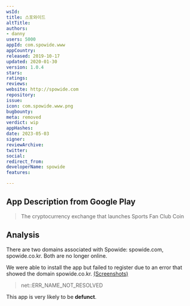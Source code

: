 ```yaml
---
wsId: 
title: 스포와이드
altTitle: 
authors:
- danny
users: 5000
appId: com.spowide.www
appCountry: 
released: 2019-10-17
updated: 2020-01-30
version: 1.0.4
stars: 
ratings: 
reviews: 
website: http://spowide.com
repository: 
issue: 
icon: com.spowide.www.png
bugbounty: 
meta: removed
verdict: wip
appHashes: 
date: 2023-05-03
signer: 
reviewArchive: 
twitter: 
social: 
redirect_from: 
developerName: spowide
features: 

---
```


## App Description from Google Play 

> The cryptocurrency exchange that launches Sports Fan Club Coin

## Analysis 

There are two domains associated with Spowide: spowide.com, spowide.co.kr. Both are no longer online. 

We were able to install the app but failed to register due to an error that showed the domain spowide.co.kr. [(Screenshots)](https://twitter.com/BitcoinWalletz/status/1653656144731328512)

> net::ERR_NAME_NOT_RESOLVED

This app is very likely to be **defunct**.
